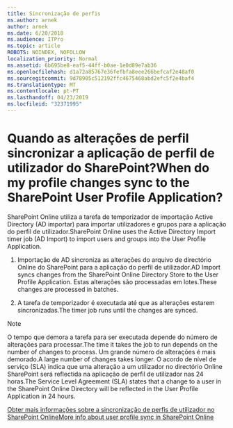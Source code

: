 ```yaml
---
title: Sincronização de perfis
ms.author: arnek
author: arnek
ms.date: 6/20/2018
ms.audience: ITPro
ms.topic: article
ROBOTS: NOINDEX, NOFOLLOW
localization_priority: Normal
ms.assetid: 6b695be8-eaf5-44ff-b0ae-1e0d89e7ab36
ms.openlocfilehash: d1a72a85767e36fefbfa8eee266befcaf2e48af0
ms.sourcegitcommit: 9d78905c512192ffc4675468abd2efc5f2e4baf4
ms.translationtype: MT
ms.contentlocale: pt-PT
ms.lasthandoff: 04/23/2019
ms.locfileid: "32371995"
---
```

# <a name="when-do-my-profile-changes-sync-to-the-sharepoint-user-profile-application"></a><span data-ttu-id="f0738-102">Quando as alterações de perfil sincronizar a aplicação de perfil de utilizador do SharePoint?</span><span class="sxs-lookup"><span data-stu-id="f0738-102">When do my profile changes sync to the SharePoint User Profile Application?</span></span>

<span data-ttu-id="f0738-103">SharePoint Online utiliza a tarefa de temporizador de importação Active Directory (AD importar) para importar utilizadores e grupos para a aplicação do perfil de utilizador.</span><span class="sxs-lookup"><span data-stu-id="f0738-103">SharePoint Online uses the Active Directory Import timer job (AD Import) to import users and groups into the User Profile Application.</span></span> 
  
1. <span data-ttu-id="f0738-104">Importação de AD sincroniza as alterações do arquivo de directório Online do SharePoint para a aplicação do perfil de utilizador.</span><span class="sxs-lookup"><span data-stu-id="f0738-104">AD Import syncs changes from the SharePoint Online Directory Store to the User Profile Application.</span></span> <span data-ttu-id="f0738-105">Estas alterações são processadas em lotes.</span><span class="sxs-lookup"><span data-stu-id="f0738-105">These changes are processed in batches.</span></span>
    
2. <span data-ttu-id="f0738-106">A tarefa de temporizador é executada até que as alterações estarem sincronizadas.</span><span class="sxs-lookup"><span data-stu-id="f0738-106">The timer job runs until the changes are synced.</span></span>
    
> [!NOTE]
> <span data-ttu-id="f0738-107">O tempo que demora a tarefa para ser executada depende do número de alterações para processar.</span><span class="sxs-lookup"><span data-stu-id="f0738-107">The time it takes the job to run depends on the number of changes to process.</span></span> <span data-ttu-id="f0738-108">Um grande número de alterações é mais demorado.</span><span class="sxs-lookup"><span data-stu-id="f0738-108">A large number of changes takes longer.</span></span> <span data-ttu-id="f0738-109">O acordo de nível de serviço (SLA) indica que uma alteração a um utilizador no directório Online SharePoint será reflectida na aplicação de perfil de utilizador nas 24 horas.</span><span class="sxs-lookup"><span data-stu-id="f0738-109">The Service Level Agreement (SLA) states that a change to a user in the SharePoint Online Directory will be reflected in the User Profile Application in 24 hours.</span></span> 
  
[<span data-ttu-id="f0738-110">Obter mais informações sobre a sincronização de perfis de utilizador no SharePoint Online</span><span class="sxs-lookup"><span data-stu-id="f0738-110">More info about user profile sync in SharePoint Online</span></span>](https://go.microsoft.com/fwlink/?linkid=875671)
  

